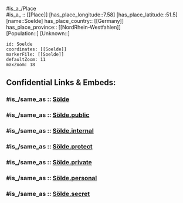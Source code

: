﻿---
confidential: public
isDeleted: false
location:
- 51.5
- 7.58
mapmarker: city
mapzoom:
- 7
- 12
SpocWebEntityId: 34729
tags:
- geo/City
type: City
---

#is_a_/Place  
#is_a_ :: [[Place]] 
[has_place_longitude::7.58] 
[has_place_latitude::51.5] 
[name::Soelde] 
has_place_country:: [[Germany]]  
has_place_province:: [[NordRhein-Westfahlen]]  
[Population::] 
[Unknown::] 


```leaflet
id: Soelde
coordinates: [[Soelde]] 
markerFile: [[Soelde]] 
defaultZoom: 11 
maxZoom: 18
```


## Confidential Links & Embeds: 

### #is_/same_as :: [Sölde](/_Standards/Earth/Continent/Europe/Europe~Central/Germany/Germany~West/Nordrhein-Westfalen/counties~NW/Dortmund/Sölde.md) 

### #is_/same_as :: [Sölde.public](/_public/Earth/Continent/Europe/Europe~Central/Germany/Germany~West/Nordrhein-Westfalen/counties~NW/Dortmund/Sölde.public.md) 

### #is_/same_as :: [Sölde.internal](/_internal/Earth/Continent/Europe/Europe~Central/Germany/Germany~West/Nordrhein-Westfalen/counties~NW/Dortmund/Sölde.internal.md) 

### #is_/same_as :: [Sölde.protect](/_protect/Earth/Continent/Europe/Europe~Central/Germany/Germany~West/Nordrhein-Westfalen/counties~NW/Dortmund/Sölde.protect.md) 

### #is_/same_as :: [Sölde.private](/_private/Earth/Continent/Europe/Europe~Central/Germany/Germany~West/Nordrhein-Westfalen/counties~NW/Dortmund/Sölde.private.md) 

### #is_/same_as :: [Sölde.personal](/_personal/Earth/Continent/Europe/Europe~Central/Germany/Germany~West/Nordrhein-Westfalen/counties~NW/Dortmund/Sölde.personal.md) 

### #is_/same_as :: [Sölde.secret](/_secret/Earth/Continent/Europe/Europe~Central/Germany/Germany~West/Nordrhein-Westfalen/counties~NW/Dortmund/Sölde.secret.md)


